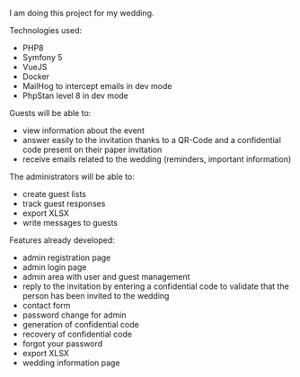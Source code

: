 I am doing this project for my wedding. 

Technologies used:
- PHP8
- Symfony 5
- VueJS
- Docker
- MailHog to intercept emails in dev mode
- PhpStan level 8 in dev mode

Guests will be able to:
- view information about the event
- answer easily to the invitation thanks to a QR-Code and a confidential code present on their paper invitation
- receive emails related to the wedding (reminders, important information)

The administrators will be able to:
- create guest lists
- track guest responses
- export XLSX
- write messages to guests

Features already developed:
- admin registration page
- admin login page
- admin area with user and guest management
- reply to the invitation by entering a confidential code to validate that the person has been invited to the wedding
- contact form
- password change for admin
- generation of confidential code
- recovery of confidential code
- forgot your password
- export XLSX
- wedding information page
  

